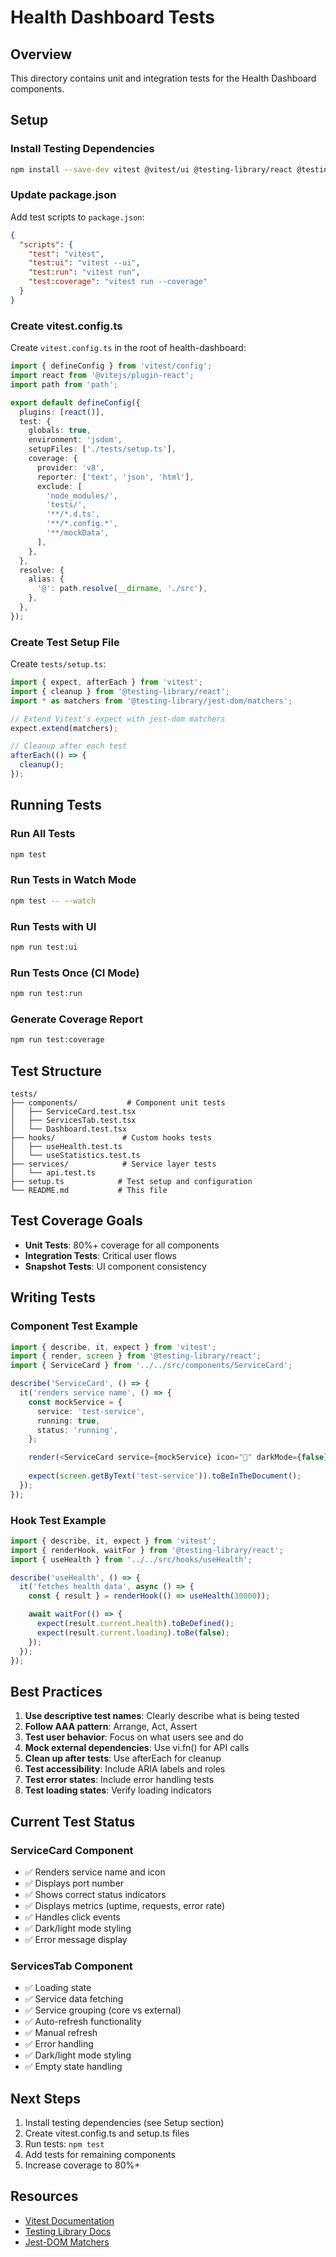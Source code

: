 # Health Dashboard Tests

## Overview

This directory contains unit and integration tests for the Health Dashboard components.

## Setup

### Install Testing Dependencies

```bash
npm install --save-dev vitest @vitest/ui @testing-library/react @testing-library/jest-dom @testing-library/user-event jsdom
```

### Update package.json

Add test scripts to `package.json`:

```json
{
  "scripts": {
    "test": "vitest",
    "test:ui": "vitest --ui",
    "test:run": "vitest run",
    "test:coverage": "vitest run --coverage"
  }
}
```

### Create vitest.config.ts

Create `vitest.config.ts` in the root of health-dashboard:

```typescript
import { defineConfig } from 'vitest/config';
import react from '@vitejs/plugin-react';
import path from 'path';

export default defineConfig({
  plugins: [react()],
  test: {
    globals: true,
    environment: 'jsdom',
    setupFiles: ['./tests/setup.ts'],
    coverage: {
      provider: 'v8',
      reporter: ['text', 'json', 'html'],
      exclude: [
        'node_modules/',
        'tests/',
        '**/*.d.ts',
        '**/*.config.*',
        '**/mockData',
      ],
    },
  },
  resolve: {
    alias: {
      '@': path.resolve(__dirname, './src'),
    },
  },
});
```

### Create Test Setup File

Create `tests/setup.ts`:

```typescript
import { expect, afterEach } from 'vitest';
import { cleanup } from '@testing-library/react';
import * as matchers from '@testing-library/jest-dom/matchers';

// Extend Vitest's expect with jest-dom matchers
expect.extend(matchers);

// Cleanup after each test
afterEach(() => {
  cleanup();
});
```

## Running Tests

### Run All Tests

```bash
npm test
```

### Run Tests in Watch Mode

```bash
npm test -- --watch
```

### Run Tests with UI

```bash
npm run test:ui
```

### Run Tests Once (CI Mode)

```bash
npm run test:run
```

### Generate Coverage Report

```bash
npm run test:coverage
```

## Test Structure

```
tests/
├── components/           # Component unit tests
│   ├── ServiceCard.test.tsx
│   ├── ServicesTab.test.tsx
│   └── Dashboard.test.tsx
├── hooks/               # Custom hooks tests
│   ├── useHealth.test.ts
│   └── useStatistics.test.ts
├── services/            # Service layer tests
│   └── api.test.ts
├── setup.ts            # Test setup and configuration
└── README.md           # This file
```

## Test Coverage Goals

- **Unit Tests**: 80%+ coverage for all components
- **Integration Tests**: Critical user flows
- **Snapshot Tests**: UI component consistency

## Writing Tests

### Component Test Example

```typescript
import { describe, it, expect } from 'vitest';
import { render, screen } from '@testing-library/react';
import { ServiceCard } from '../../src/components/ServiceCard';

describe('ServiceCard', () => {
  it('renders service name', () => {
    const mockService = {
      service: 'test-service',
      running: true,
      status: 'running',
    };

    render(<ServiceCard service={mockService} icon="🔧" darkMode={false} />);
    
    expect(screen.getByText('test-service')).toBeInTheDocument();
  });
});
```

### Hook Test Example

```typescript
import { describe, it, expect } from 'vitest';
import { renderHook, waitFor } from '@testing-library/react';
import { useHealth } from '../../src/hooks/useHealth';

describe('useHealth', () => {
  it('fetches health data', async () => {
    const { result } = renderHook(() => useHealth(30000));

    await waitFor(() => {
      expect(result.current.health).toBeDefined();
      expect(result.current.loading).toBe(false);
    });
  });
});
```

## Best Practices

1. **Use descriptive test names**: Clearly describe what is being tested
2. **Follow AAA pattern**: Arrange, Act, Assert
3. **Test user behavior**: Focus on what users see and do
4. **Mock external dependencies**: Use vi.fn() for API calls
5. **Clean up after tests**: Use afterEach for cleanup
6. **Test accessibility**: Include ARIA labels and roles
7. **Test error states**: Include error handling tests
8. **Test loading states**: Verify loading indicators

## Current Test Status

### ServiceCard Component
- ✅ Renders service name and icon
- ✅ Displays port number
- ✅ Shows correct status indicators
- ✅ Displays metrics (uptime, requests, error rate)
- ✅ Handles click events
- ✅ Dark/light mode styling
- ✅ Error message display

### ServicesTab Component
- ✅ Loading state
- ✅ Service data fetching
- ✅ Service grouping (core vs external)
- ✅ Auto-refresh functionality
- ✅ Manual refresh
- ✅ Error handling
- ✅ Dark/light mode styling
- ✅ Empty state handling

## Next Steps

1. Install testing dependencies (see Setup section)
2. Create vitest.config.ts and setup.ts files
3. Run tests: `npm test`
4. Add tests for remaining components
5. Increase coverage to 80%+

## Resources

- [Vitest Documentation](https://vitest.dev/)
- [Testing Library Docs](https://testing-library.com/docs/react-testing-library/intro/)
- [Jest-DOM Matchers](https://github.com/testing-library/jest-dom)


